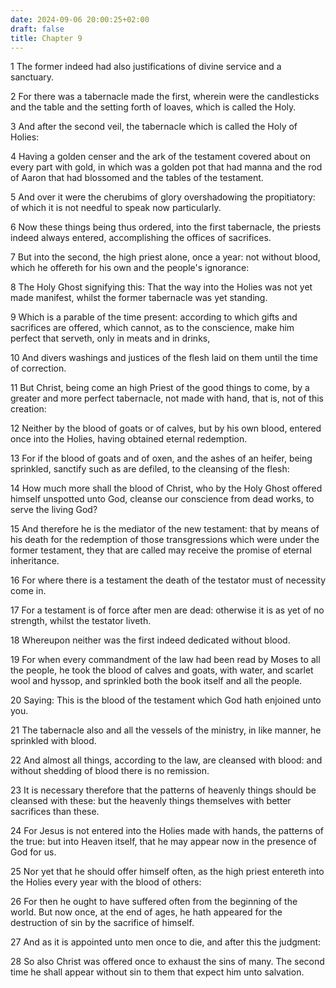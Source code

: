 ```yaml
---
date: 2024-09-06 20:00:25+02:00
draft: false
title: Chapter 9
---
```




1 The former indeed had also justifications of divine service and a sanctuary.

2 For there was a tabernacle made the first, wherein were the candlesticks and the table and the setting forth of loaves, which is called the Holy.

3 And after the second veil, the tabernacle which is called the Holy of Holies:

4 Having a golden censer and the ark of the testament covered about on every part with gold, in which was a golden pot that had manna and the rod of Aaron that had blossomed and the tables of the testament.

5 And over it were the cherubims of glory overshadowing the propitiatory: of which it is not needful to speak now particularly.

6 Now these things being thus ordered, into the first tabernacle, the priests indeed always entered, accomplishing the offices of sacrifices.

7 But into the second, the high priest alone, once a year: not without blood, which he offereth for his own and the people's ignorance:

8 The Holy Ghost signifying this: That the way into the Holies was not yet made manifest, whilst the former tabernacle was yet standing.

9 Which is a parable of the time present: according to which gifts and sacrifices are offered, which cannot, as to the conscience, make him perfect that serveth, only in meats and in drinks,

10 And divers washings and justices of the flesh laid on them until the time of correction.

11 But Christ, being come an high Priest of the good things to come, by a greater and more perfect tabernacle, not made with hand, that is, not of this creation:

12 Neither by the blood of goats or of calves, but by his own blood, entered once into the Holies, having obtained eternal redemption.

13 For if the blood of goats and of oxen, and the ashes of an heifer, being sprinkled, sanctify such as are defiled, to the cleansing of the flesh:

14 How much more shall the blood of Christ, who by the Holy Ghost offered himself unspotted unto God, cleanse our conscience from dead works, to serve the living God?

15 And therefore he is the mediator of the new testament: that by means of his death for the redemption of those transgressions which were under the former testament, they that are called may receive the promise of eternal inheritance.

16 For where there is a testament the death of the testator must of necessity come in.

17 For a testament is of force after men are dead: otherwise it is as yet of no strength, whilst the testator liveth.

18 Whereupon neither was the first indeed dedicated without blood.

19 For when every commandment of the law had been read by Moses to all the people, he took the blood of calves and goats, with water, and scarlet wool and hyssop, and sprinkled both the book itself and all the people.

20 Saying: This is the blood of the testament which God hath enjoined unto you.

21 The tabernacle also and all the vessels of the ministry, in like manner, he sprinkled with blood.

22 And almost all things, according to the law, are cleansed with blood: and without shedding of blood there is no remission.

23 It is necessary therefore that the patterns of heavenly things should be cleansed with these: but the heavenly things themselves with better sacrifices than these.

24 For Jesus is not entered into the Holies made with hands, the patterns of the true: but into Heaven itself, that he may appear now in the presence of God for us.

25 Nor yet that he should offer himself often, as the high priest entereth into the Holies every year with the blood of others:

26 For then he ought to have suffered often from the beginning of the world. But now once, at the end of ages, he hath appeared for the destruction of sin by the sacrifice of himself.

27 And as it is appointed unto men once to die, and after this the judgment:

28 So also Christ was offered once to exhaust the sins of many. The second time he shall appear without sin to them that expect him unto salvation.

